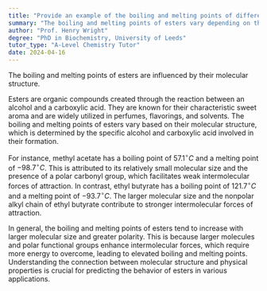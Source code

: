 ```yaml
---
title: "Provide an example of the boiling and melting points of different esters"
summary: "The boiling and melting points of esters vary depending on their molecular structure."
author: "Prof. Henry Wright"
degree: "PhD in Biochemistry, University of Leeds"
tutor_type: "A-Level Chemistry Tutor"
date: 2024-04-16
---
```


The boiling and melting points of esters are influenced by their molecular structure.

Esters are organic compounds created through the reaction between an alcohol and a carboxylic acid. They are known for their characteristic sweet aroma and are widely utilized in perfumes, flavorings, and solvents. The boiling and melting points of esters vary based on their molecular structure, which is determined by the specific alcohol and carboxylic acid involved in their formation.

For instance, methyl acetate has a boiling point of $57.1^\circ C$ and a melting point of $-98.7^\circ C$. This is attributed to its relatively small molecular size and the presence of a polar carbonyl group, which facilitates weak intermolecular forces of attraction. In contrast, ethyl butyrate has a boiling point of $121.7^\circ C$ and a melting point of $-93.7^\circ C$. The larger molecular size and the nonpolar alkyl chain of ethyl butyrate contribute to stronger intermolecular forces of attraction.

In general, the boiling and melting points of esters tend to increase with larger molecular size and greater polarity. This is because larger molecules and polar functional groups enhance intermolecular forces, which require more energy to overcome, leading to elevated boiling and melting points. Understanding the connection between molecular structure and physical properties is crucial for predicting the behavior of esters in various applications.
    